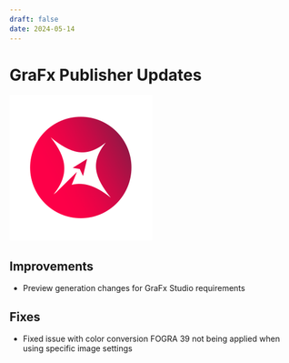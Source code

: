 ```yaml
---
draft: false
date: 2024-05-14
---
```


# GraFx Publisher Updates

![rn_icon](icon-GraFx-Publisher.svg)

<!-- more -->

## Improvements

- Preview generation changes for GraFx Studio requirements

## Fixes

- Fixed issue with color conversion FOGRA 39 not being applied when using specific image settings
